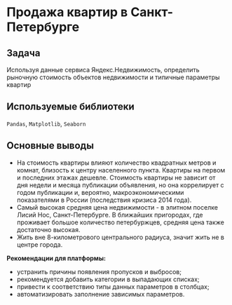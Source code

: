 # Продажа квартир в Санкт-Петербурге

## Задача
Используя данные сервиса Яндекс.Недвижимость, определить рыночную стоимость объектов недвижимости и типичные параметры квартир

## Используемые библиотеки
`Pandas`, `Matplotlib`, `Seaborn`

## Основные выводы
- На стоимость квартиры влияют количество квадратных метров и комнат, близость к центру населенного пункта. Квартиры на первом и последних этажах дешевле. Стоимость квартиры не зависит от дня недели и месяца публикации объявления, но она коррелирует с годом публикации и, вероятно, макроэкономическими показателями в России (последствия кризиса 2014 года). 
- Самый высокая средняя цена недвижимости - в элитном поселке Лисий Нос, Санкт-Петербурге. В ближайших пригородах, где проживает большое количество петербуржцев, средняя цена также достаточно высокая.
- Жить вне 8-километрового центрального радиуса, значит жить не в центре города.

**Рекомендации для платформы:**
- устранить причины появления пропусков и выбросов;
- рекомендуется добавить категории в выпадающих списках;
- привести к соответствию типы данных параметров в столбцах;
- автоматизировать заполнение зависимых параметров.